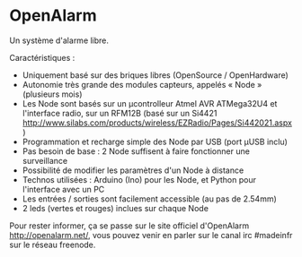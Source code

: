 OpenAlarm
=========

Un système d'alarme libre.

Caractéristiques :

- Uniquement basé sur des briques libres (OpenSource / OpenHardware)
- Autonomie très grande des modules capteurs, appelés « Node » (plusieurs mois)
- Les Node sont basés sur un µcontrolleur Atmel AVR ATMega32U4 et l'interface radio, sur un RFM12B (basé sur un Si4421 http://www.silabs.com/products/wireless/EZRadio/Pages/Si442021.aspx)
- Programmation et recharge simple des Node par USB (port µUSB inclu)
- Pas besoin de base : 2 Node suffisent à faire fonctionner une surveillance
- Possibilité de modifier les paramètres d'un Node à distance
- Technos utilisées : Arduino (Ino) pour les Node, et Python pour l'interface avec un PC
- Les entrées / sorties sont facilement accessible (au pas de 2.54mm)
- 2 leds (vertes et rouges) inclues sur chaque Node

Pour rester informer, ça se passe sur le site officiel d'OpenAlarm http://openalarm.net/, vous pouvez venir en parler sur le canal irc #madeinfr sur le réseau freenode.
